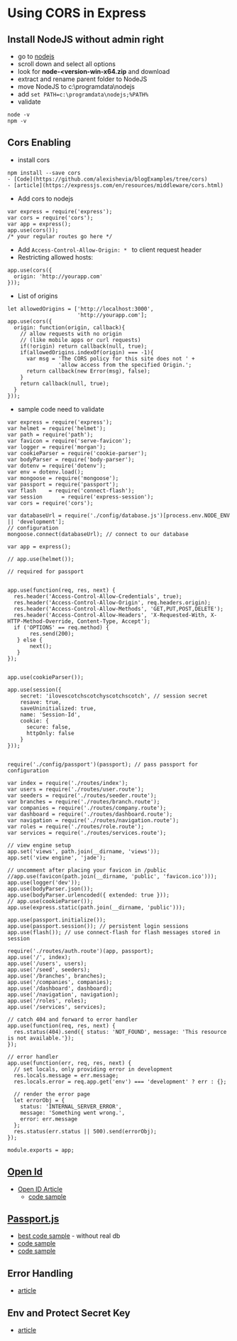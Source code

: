# Using CORS in Express
## Install NodeJS without admin right
- go to [nodejs](https://nodejs.org/en/download/)
- scroll down and select all options
- look for **node-<version-win-x64.zip** and download
- extract and rename parent folder to NodeJS
- move NodeJS to c:\programdata\nodejs
- add ```set PATH=c:\programdata\nodejs;%PATH%```
- validate
```
node -v
npm -v
```

## Cors Enabling
- install cors
```
npm install --save cors
- [Code](https://github.com/alexishevia/blogExamples/tree/cors)
- [article](https://expressjs.com/en/resources/middleware/cors.html)
```
- Add cors to nodejs
```
var express = require('express');
var cors = require('cors');
var app = express();
app.use(cors());
/* your regular routes go here */
```
- Add ```Access-Control-Allow-Origin: * ``` to client request header
- Restricting allowed hosts: 
```
app.use(cors({
  origin: 'http://yourapp.com'
}));
```
- List of origins
```
let allowedOrigins = ['http://localhost:3000',
                      'http://yourapp.com'];
app.use(cors({
  origin: function(origin, callback){
    // allow requests with no origin 
    // (like mobile apps or curl requests)
    if(!origin) return callback(null, true);
    if(allowedOrigins.indexOf(origin) === -1){
      var msg = 'The CORS policy for this site does not ' +
                'allow access from the specified Origin.';
      return callback(new Error(msg), false);
    }
    return callback(null, true);
  }
}));
```
- sample code need to validate
```
var express = require('express');
var helmet = require('helmet');
var path = require('path');
var favicon = require('serve-favicon');
var logger = require('morgan');
var cookieParser = require('cookie-parser');
var bodyParser = require('body-parser');
var dotenv = require('dotenv');
var env = dotenv.load();
var mongoose = require('mongoose');
var passport = require('passport');
var flash    = require('connect-flash');
var session      = require('express-session');
var cors = require('cors');

var databaseUrl = require('./config/database.js')[process.env.NODE_ENV || 'development'];
// configuration 
mongoose.connect(databaseUrl); // connect to our database

var app = express();

// app.use(helmet());

// required for passport


app.use(function(req, res, next) {
  res.header('Access-Control-Allow-Credentials', true);
  res.header('Access-Control-Allow-Origin', req.headers.origin);
  res.header('Access-Control-Allow-Methods', 'GET,PUT,POST,DELETE');
  res.header('Access-Control-Allow-Headers', 'X-Requested-With, X-HTTP-Method-Override, Content-Type, Accept');
  if ('OPTIONS' == req.method) {
       res.send(200);
   } else {
       next();
   }
});


app.use(cookieParser());

app.use(session({
    secret: 'ilovescotchscotchyscotchscotch', // session secret
    resave: true,
    saveUninitialized: true,
    name: 'Session-Id',
    cookie: {
      secure: false,
      httpOnly: false
    }
}));


require('./config/passport')(passport); // pass passport for configuration

var index = require('./routes/index');
var users = require('./routes/user.route');
var seeders = require('./routes/seeder.route');
var branches = require('./routes/branch.route');
var companies = require('./routes/company.route');
var dashboard = require('./routes/dashboard.route');
var navigation = require('./routes/navigation.route');
var roles = require('./routes/role.route');
var services = require('./routes/services.route');

// view engine setup
app.set('views', path.join(__dirname, 'views'));
app.set('view engine', 'jade');

// uncomment after placing your favicon in /public
//app.use(favicon(path.join(__dirname, 'public', 'favicon.ico')));
app.use(logger('dev'));
app.use(bodyParser.json());
app.use(bodyParser.urlencoded({ extended: true }));
// app.use(cookieParser());
app.use(express.static(path.join(__dirname, 'public')));

app.use(passport.initialize());
app.use(passport.session()); // persistent login sessions
app.use(flash()); // use connect-flash for flash messages stored in session

require('./routes/auth.route')(app, passport);
app.use('/', index);
app.use('/users', users);
app.use('/seed', seeders);
app.use('/branches', branches);
app.use('/companies', companies);
app.use('/dashboard', dashboard);
app.use('/navigation', navigation);
app.use('/roles', roles);
app.use('/services', services);

// catch 404 and forward to error handler
app.use(function(req, res, next) {
  res.status(404).send({ status: 'NOT_FOUND', message: 'This resource is not available.'});
});

// error handler
app.use(function(err, req, res, next) {
  // set locals, only providing error in development
  res.locals.message = err.message;
  res.locals.error = req.app.get('env') === 'development' ? err : {};

  // render the error page
  let errorObj = { 
    status: 'INTERNAL_SERVER_ERROR',
    message: 'Something went wrong.',
    error: err.message
  };
  res.status(err.status || 500).send(errorObj);
});

module.exports = app;
```
## [Open Id](https://openidconnect.net/)
- [Open ID Article](https://codeburst.io/how-to-implement-openid-authentication-with-openid-client-and-passport-in-node-js-43d020121e87)
  - [code sample](https://github.com/goranlisak/openid-connect-sample)
  
## [Passport.js](http://www.passportjs.org/)
- [best code sample](https://github.com/passport/express-4.x-local-example) - without real db 
- [code sample](https://github.com/goranlisak/openid-connect-sample)
- [code sample](https://gist.github.com/danwit/e0a7c5ad57c9ce5659d2)

## Error Handling
- [article](https://zellwk.com/blog/express-errors/)

## Env and Protect Secret Key
- [article](https://zellwk.com/blog/environment-variables/)
